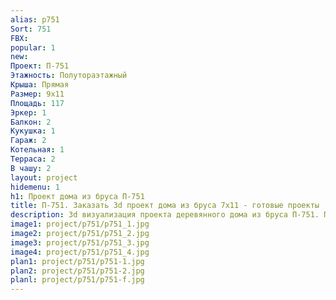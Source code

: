 ```yaml
---
alias: p751
Sort: 751
FBX: 
popular: 1
new: 
Проект: П-751
Этажность: Полутораэтажный
Крыша: Прямая
Размер: 9х11
Площадь: 117
Эркер: 1
Балкон: 2
Кукушка: 1
Гараж: 2
Котельная: 1
Терраса: 2
В чашу: 2
layout: project
hidemenu: 1
h1: Проект дома из бруса П-751
title: П-751. Заказать 3d проект дома из бруса 7х11 - готовые проекты
description: 3d визуализация проекта деревянного дома из бруса П-751. Площадь 117 м2, размер 7х11. Вы можете внести любые изменения в проект.
image1: project/p751/p751_1.jpg
image2: project/p751/p751_2.jpg
image3: project/p751/p751_3.jpg
image4: project/p751/p751_4.jpg
plan1: project/p751/p751-1.jpg
plan2: project/p751/p751-2.jpg
planl: project/p751/p751-f.jpg
---
```

